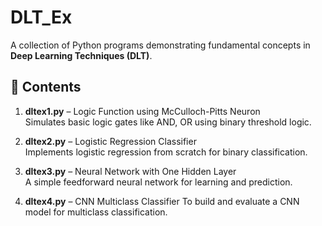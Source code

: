 # DLT_Ex
A collection of Python programs demonstrating fundamental concepts in **Deep Learning Techniques (DLT)**.

## 📂 Contents

1. **dltex1.py** – Logic Function using McCulloch-Pitts Neuron  
   Simulates basic logic gates like AND, OR using binary threshold logic.

2. **dltex2.py** – Logistic Regression Classifier  
   Implements logistic regression from scratch for binary classification.

3. **dltex3.py** – Neural Network with One Hidden Layer  
   A simple feedforward neural network for learning and prediction.

4. **dltex4.py** – CNN Multiclass Classifier
   To build and evaluate a CNN model for multiclass classification.
